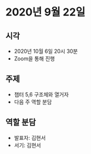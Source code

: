 # 2020년 9월 22일

## 시각

- 2020년 10월 6일 20시 30분
- Zoom을 통해 진행

## 주제

- 챕터 5,6 구조체와 열거자
- 다음 주 역할 분담

## 역할 분담

- 발표자: 김현서
- 서기: 김현서
